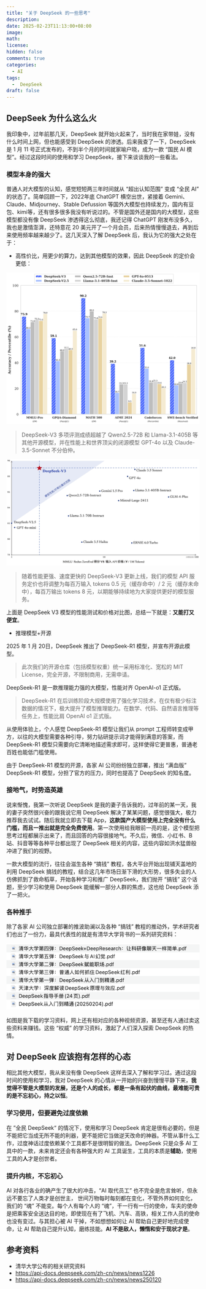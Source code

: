 ```yaml
---
title: "关于 DeepSeek 的一些思考"
description: 
date: 2025-02-23T11:13:00+08:00
image: 
math: 
license: 
hidden: false
comments: true
categories:
  - AI
tags:
  -  DeepSeek
draft: false
---
```


## DeepSeek 为什么这么火

我印象中，过年前那几天，DeepSeek 就开始火起来了，当时我在家带娃，没有什么时间上网，但也能感受到 DeepSeek 的渗透。后来我查了一下，DeepSeek 是 1 月 11 号正式发布的，不到半个月的时间就家喻户晓，成为一款 “国民 AI 模型”。经过这段时间的使用和学习 DeepSeek，接下来谈谈我的一些看法。

### 模型本身的强大

普通人对大模型的认知，感觉短短两三年时间就从 “超出认知范围” 变成 “全民 AI” 的状态了。简单回顾一下，2022年底 ChatGPT 横空出世，紧接着 Gemini、Claude、Midjourney、Stable Defussion 等国外大模型也持续发力，国内有豆包、kimi等，还有很多很多我没有听说过的。不管是国外还是国内的大模型，这些模型都没有像 DeepSeek 渗透得这么彻底，我还记得 ChatGPT 刚发布没多久，我也是激情澎湃，还特意花 20 美元开了一个月会员，后来热情慢慢退去，再到后来使用频率越来越少了。这几天深入了解 DeepSeek 后，我认为它的强大之处在于：

* 高性价比，用更少的算力，达到其他模型的效果，因此 DeepSeek 的定价会更低：

![DeepSeek 性能测试](ds_v3_benchmark_hist_zh.jpeg)

> DeepSeek-V3 多项评测成绩超越了 Qwen2.5-72B 和 Llama-3.1-405B 等其他开源模型，并在性能上和世界顶尖的闭源模型 GPT-4o 以及 Claude-3.5-Sonnet 不分伯仲。

![DeepSeek 价格](ds_v3_price_zh.jpeg)

> 随着性能更强、速度更快的 DeepSeek-V3 更新上线，我们的模型 API 服务定价也将调整为每百万输入 tokens 0.5 元（缓存命中）/ 2 元（缓存未命中），每百万输出 tokens 8 元，以期能够持续地为大家提供更好的模型服务。

上面是 DeepSeek V3 模型的性能测试和价格对比图，总结一下就是：**又能打又便宜**。

* 推理模型+开源

2025 年 1 月 20日，DeepSeek 推出了 DeepSeek-R1 模型，并宣布开源此模型。

> 此次我们的开源仓库（包括模型权重）统一采用标准化、宽松的 MIT License，完全开源，不限制商用，无需申请。

DeepSeek-R1 是一款推理能力强的大模型，性能对齐 OpenAI-o1 正式版。

> DeepSeek-R1 在后训练阶段大规模使用了强化学习技术，在仅有极少标注数据的情况下，极大提升了模型推理能力。在数学、代码、自然语言推理等任务上，性能比肩 OpenAI o1 正式版。

从使用体验上，个人感觉 DeepSeek-R1 模型让我们从 prompt 工程师转变成甲方，以往的大模型需要各种引导，努力钻研提示词才能得到满意的答案，而 DeepSeek-R1 模型只需要向它清晰地描述需求即可，这样使得它更普惠，普通老百姓也能低门槛使用。

由于 DeepSeek-R1 模型的开源，各家 AI 公司纷纷独立部署，推出 “满血版” DeepSeek-R1 模型，分担了官方的压力，同时也提高了 DeepSeek 的知名度。

### 接地气，时势造英雄

说来惭愧，我第一次听说 DeepSeek 是我的妻子告诉我的，过年前的某一天，我的妻子突然很兴奋的跟我说它用 DeepSeek 解决了某某问题，感觉很强大，极力推荐我去试试。随后我就立即去下载 App，**这款国产大模型使用上完全没有什么门槛，而且一推出就是完全免费使用**。第一次使用给我眼前一亮的是，这个模型把思考过程都展示出来了，而且回答的内容很接地气。不久后，微信、小红书、B 站、抖音等等各种平台都出现了 DeepSeek 相关的内容，这些内容如洪水猛兽般冲进了我们的视野。

一款大模型的流行，往往会滋生各种 “搞钱” 教程，各大平台开始出现铺天盖地的利用 DeepSeek 搞钱的教程，结合这几年市场日渐下滑的大形势，很多失业的人仿佛抓到了救命稻草，开始各种学习和推广 DeepSeek，我们抛开 “搞钱” 这个话题，至少学习和使用 DeepSeek 能缓解一部分人群的焦虑，这也给 DeepSeek 添了一把火。

### 各种推手

除了各家 AI 公司独立部署的推波助澜以及各种 “搞钱” 教程的推动外，学术研究者们也出了一份力，最具代表性的就是有清华大学背书的一系列研究资料：

![DeepSeek 学习资料](ds_learning_resources.jpg)

如图是我下载的学习资料，网上还有相对应的各种视频资源，甚至还有人通过卖这些资料来赚钱。这些 “权威” 的学习资料，激起了人们深入探索 DeepSeek 的热情。

## 对 DeepSeek 应该抱有怎样的心态

相比其他大模型，我从来没有像 DeepSeek 这样去深入了解和学习过。通过这段时间的使用和学习，我对 DeepSeek 的心情从一开始的兴奋到慢慢平静下来，**我觉得不管是大模型的发展，还是个人的成长，都是一条有起伏的曲线，最难能可贵的是不忘初心，持之以恒**。

### 学习使用，但要避免过度依赖

在 ”全民 DeepSeek“ 的情况下，使用和学习 DeepSeek 肯定是很有必要的，但是不能把它当成无所不能的利器，更不能把它当做逆天改命的神器。不管从事什么工作，过度神话过度依赖某个工具都不是很明智的做法。DeepSeek 只是众多 AI 工具中的一款，未来肯定还会有各种强大的 AI 工具诞生，工具的本质是**辅助**，使用工具的**人**才是创世者。

### 提升内核，不忘初心

AI 对各行各业的确产生了很大的冲击，“AI 取代员工” 也不完全是危言耸听，但永远不要忘了人类才是创世主， 世间万物每时每刻都在变化，不管外界如何变化，我们的 “魂” 不能变。每个人有每个人的 “魂”，干一行有一行的使命，车夫的使命是把乘客安全送达目的地，即使现在有了飞机、汽车、高铁，相关工作人员的使命也没有变过。与其担心被 AI 干掉，不如想想如何让 AI 帮助自己更好地完成使命，让 AI 帮助自己提升认知，磨练技能。**AI 不是敌人，懒惰和安于现状才是**。

## 参考资料

* 清华大学公布的相关研究资料
* https://api-docs.deepseek.com/zh-cn/news/news1226
* https://api-docs.deepseek.com/zh-cn/news/news250120